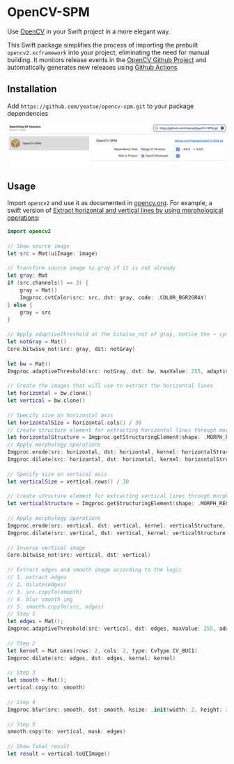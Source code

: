 # OpenCV-SPM

Use [OpenCV](https://github.com/opencv/opencv) in your Swift project in a more elegant way.

This Swift package simplifies the process of importing the prebuilt `opencv2.xcframework` into your project, eliminating the need for manual building. It monitors release events in the [OpenCV Github Project](https://github.com/opencv/opencv) and automatically generates new releases using [Github Actions](https://github.com/features/actions).

## Installation

Add `https://github.com/yeatse/opencv-spm.git` to your package dependencies

![add dependency](screenshots/add%20dependency.png)

## Usage

Import `opencv2` and use it as documented in [opencv.org](opencv.org). For example, a swift version of [Extract horizontal and vertical lines by using morphological operations](https://docs.opencv.org/4.6.0/dd/dd7/tutorial_morph_lines_detection.html):

```swift
import opencv2

// Show source image
let src = Mat(uiImage: image)

// Transform source image to gray if it is not already
let gray: Mat
if (src.channels() == 3) {
    gray = Mat()
    Imgproc.cvtColor(src: src, dst: gray, code: .COLOR_BGR2GRAY)
} else {
    gray = src
}

// Apply adaptiveThreshold at the bitwise_not of gray, notice the ~ symbol
let notGray = Mat()
Core.bitwise_not(src: gray, dst: notGray)

let bw = Mat()
Imgproc.adaptiveThreshold(src: notGray, dst: bw, maxValue: 255, adaptiveMethod: .ADAPTIVE_THRESH_MEAN_C, thresholdType: .THRESH_BINARY, blockSize: 15, C: -2)

// Create the images that will use to extract the horizontal lines
let horizontal = bw.clone()
let vertical = bw.clone()

// Specify size on horizontal axis
let horizontalSize = horizontal.cols() / 30
// Create structure element for extracting horizontal lines through morphology operations
let horizontalStructure = Imgproc.getStructuringElement(shape: .MORPH_RECT, ksize: .init(width: horizontalSize, height: 1))
// Apply morphology operations
Imgproc.erode(src: horizontal, dst: horizontal, kernel: horizontalStructure, anchor: .init(x: -1, y: -1))
Imgproc.dilate(src: horizontal, dst: horizontal, kernel: horizontalStructure, anchor: .init(x: -1, y: -1))

// Specify size on vertical axis
let verticalSize = vertical.rows() / 30

// Create structure element for extracting vertical lines through morphology operations
let verticalStructure = Imgproc.getStructuringElement(shape: .MORPH_RECT, ksize: .init(width: 1, height: verticalSize))

// Apply morphology operations
Imgproc.erode(src: vertical, dst: vertical, kernel: verticalStructure, anchor: .init(x: -1, y: -1))
Imgproc.dilate(src: vertical, dst: vertical, kernel: verticalStructure, anchor: .init(x: -1, y: -1))

// Inverse vertical image
Core.bitwise_not(src: vertical, dst: vertical)

// Extract edges and smooth image according to the logic
// 1. extract edges
// 2. dilate(edges)
// 3. src.copyTo(smooth)
// 4. blur smooth img
// 5. smooth.copyTo(src, edges)
// Step 1
let edges = Mat();
Imgproc.adaptiveThreshold(src: vertical, dst: edges, maxValue: 255, adaptiveMethod: .ADAPTIVE_THRESH_MEAN_C, thresholdType: .THRESH_BINARY, blockSize: 3, C: -2)

// Step 2
let kernel = Mat.ones(rows: 2, cols: 2, type: CvType.CV_8UC1)
Imgproc.dilate(src: edges, dst: edges, kernel: kernel)

// Step 3
let smooth = Mat();
vertical.copy(to: smooth)

// Step 4
Imgproc.blur(src: smooth, dst: smooth, ksize: .init(width: 2, height: 2))

// Step 5
smooth.copy(to: vertical, mask: edges)

// Show final result
let result = vertical.toUIImage()
```
